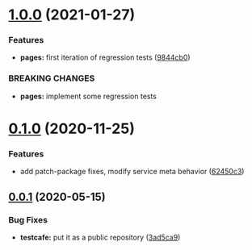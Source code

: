 # [1.0.0](https://github.com/ovh/manager/compare/@ovh-ux/testcafe-manager@0.1.0...@ovh-ux/testcafe-manager@1.0.0) (2021-01-27)


### Features

* **pages:** first iteration of regression tests ([9844cb0](https://github.com/ovh/manager/commit/9844cb09a84a1842b316d3ea31d53a1d4ccbf02d))


### BREAKING CHANGES

* **pages:** implement some regression tests



# [0.1.0](https://github.com/ovh/manager/compare/@ovh-ux/testcafe-manager@0.0.1...@ovh-ux/testcafe-manager@0.1.0) (2020-11-25)


### Features

* add patch-package fixes, modify service meta behavior ([62450c3](https://github.com/ovh/manager/commit/62450c35f84887d1b17a69757f89932f3aed66d8))



## [0.0.1](https://github.com/ovh/manager/compare/@ovh-ux/testcafe-manager@0.0.0...@ovh-ux/testcafe-manager@0.0.1) (2020-05-15)


### Bug Fixes

* **testcafe:** put it as a public repository ([3ad5ca9](https://github.com/ovh/manager/commit/3ad5ca985cc5a60342bd6bcb67762dc05624b1a7))




